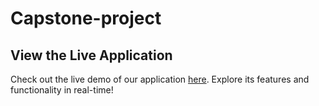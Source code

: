 # Capstone-project

## View the Live Application
Check out the live demo of our application [here](https://capstone-project-18-obmo.onrender.com). Explore its features and functionality in real-time!

